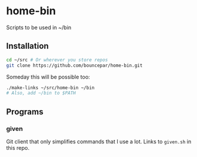 # home-bin

Scripts to be used in ~/bin

## Installation

```sh
cd ~/src # Or wherever you store repos
git clone https://github.com/bouncepar/home-bin.git
```

Someday this will be possible too:

```sh
./make-links ~/src/home-bin ~/bin
# Also, add ~/bin to $PATH
```

## Programs

### given

Git client that only simplifies commands that I use a lot. Links to `given.sh` in this repo.

